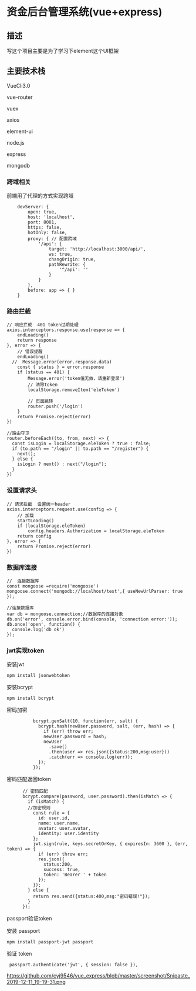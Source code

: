 # 资金后台管理系统(vue+express)

## 描述

写这个项目主要是为了学习下element这个UI框架

## 主要技术栈

VueCli3.0

vue-router

vuex

axios

element-ui

node.js

express

mongodb

### 跨域相关

前端用了代理的方式实现跨域

```
    devServer: {
        open: true,
        host: 'localhost',
        port: 8081,
        https: false,
        hotOnly: false,
        proxy: { // 配置跨域
            '/api': {
                target: 'http://localhost:3000/api/',
                ws: true,
                changOrigin: true,
                pathRewrite: {
                    '^/api': ''
                }
            }
        },
        before: app => { }
    }
```



### 路由拦截

```
// 响应拦截  401 token过期处理
axios.interceptors.response.use(response => {
    endLoading()
    return response
}, error => {
    // 错误提醒
    endLoading()
  //  Message.error(error.response.data)
    const { status } = error.response
    if (status == 401) {
        Message.error('token值无效，请重新登录')
        // 清除token
        localStorage.removeItem('eleToken')

        // 页面跳转
        router.push('/login')
    }
    return Promise.reject(error)
})
```

```
//路由守卫
router.beforeEach((to, from, next) => {
  const isLogin = localStorage.eleToken ? true : false;
  if (to.path == "/login" || to.path == "/register") {
    next();
  } else {
    isLogin ? next() : next("/login");
  }
})
```



### 设置请求头



```
// 请求拦截  设置统一header
axios.interceptors.request.use(config => {
    // 加载
    startLoading()
    if (localStorage.eleToken)
        config.headers.Authorization = localStorage.eleToken
    return config
}, error => {
    return Promise.reject(error)
})
```

### 数据库连接

```
//  连接数据库
const mongoose =require('mongoose')
mongoose.connect('mongodb://localhost/test',{ useNewUrlParser: true });

//连接数据库
var db = mongoose.connection;//数据库的连接对象
db.on('error', console.error.bind(console, 'connection error:'));
db.once('open', function() {
  console.log('db ok')
});
```

### jwt实现token

安装jwt

```
npm install jsonwebtoken
```

安装bcrypt

```
npm install bcrypt
```

密码加密

```
          bcrypt.genSalt(10, function(err, salt) {
            bcrypt.hash(newUser.password, salt, (err, hash) => {
              if (err) throw err;
              newUser.password = hash;
              newUser
                .save()
                .then(user => res.json({status:200,msg:user}))
                .catch(err => console.log(err));
            });
          });
```

密码匹配返回token

```
      // 密码匹配
      bcrypt.compare(password, user.password).then(isMatch => {
        if (isMatch) {
        //加密规则
          const rule = {
            id: user.id,
            name: user.name,
            avatar: user.avatar,
            identity: user.identity
          };
          jwt.sign(rule, keys.secretOrKey, { expiresIn: 3600 }, (err, token) => {
            if (err) throw err;
            res.json({
              status:200,
              success: true,
              token: 'Bearer ' + token
            });
          });
        } else {
          return res.send({status:400,msg:"密码错误!"});
        }
      });
```

passport验证token

安装 passport

```
npm install passport-jwt passport

```

验证 token

```
 passport.authenticate('jwt', { session: false }),

```
https://github.com/cyj9546/vue_express/blob/master/screenshot/Snipaste_2019-12-11_19-19-31.png

